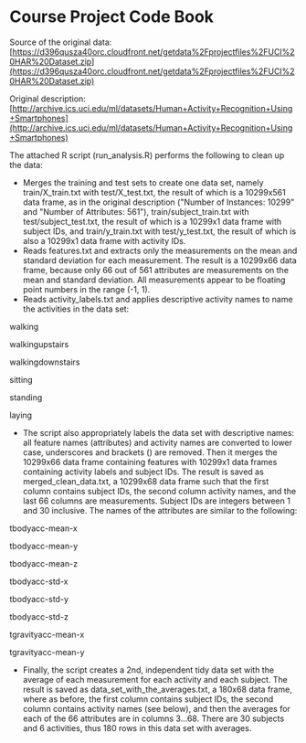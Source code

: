 # **Course Project Code Book**

Source of the original data:  [https://d396qusza40orc.cloudfront.net/getdata%2Fprojectfiles%2FUCI%20HAR%20Dataset.zip](https://d396qusza40orc.cloudfront.net/getdata%2Fprojectfiles%2FUCI%20HAR%20Dataset.zip)

Original description:  [http://archive.ics.uci.edu/ml/datasets/Human+Activity+Recognition+Using+Smartphones](http://archive.ics.uci.edu/ml/datasets/Human+Activity+Recognition+Using+Smartphones)

The attached R script (run\_analysis.R) performs the following to clean up the data:

- Merges the training and test sets to create one data set, namely train/X\_train.txt with test/X\_test.txt, the result of which is a 10299x561 data frame, as in the original description (&quot;Number of Instances: 10299&quot; and &quot;Number of Attributes: 561&quot;), train/subject\_train.txt with test/subject\_test.txt, the result of which is a 10299x1 data frame with subject IDs, and train/y\_train.txt with test/y\_test.txt, the result of which is also a 10299x1 data frame with activity IDs.
- Reads features.txt and extracts only the measurements on the mean and standard deviation for each measurement. The result is a 10299x66 data frame, because only 66 out of 561 attributes are measurements on the mean and standard deviation. All measurements appear to be floating point numbers in the range (-1, 1).
- Reads activity\_labels.txt and applies descriptive activity names to name the activities in the data set:

walking

walkingupstairs

walkingdownstairs

sitting

standing

laying

- The script also appropriately labels the data set with descriptive names: all feature names (attributes) and activity names are converted to lower case, underscores and brackets () are removed. Then it merges the 10299x66 data frame containing features with 10299x1 data frames containing activity labels and subject IDs. The result is saved as merged\_clean\_data.txt, a 10299x68 data frame such that the first column contains subject IDs, the second column activity names, and the last 66 columns are measurements. Subject IDs are integers between 1 and 30 inclusive. The names of the attributes are similar to the following:

tbodyacc-mean-x

tbodyacc-mean-y

tbodyacc-mean-z

tbodyacc-std-x

tbodyacc-std-y

tbodyacc-std-z

tgravityacc-mean-x

tgravityacc-mean-y

- Finally, the script creates a 2nd, independent tidy data set with the average of each measurement for each activity and each subject. The result is saved as data\_set\_with\_the\_averages.txt, a 180x68 data frame, where as before, the first column contains subject IDs, the second column contains activity names (see below), and then the averages for each of the 66 attributes are in columns 3...68. There are 30 subjects and 6 activities, thus 180 rows in this data set with averages.
